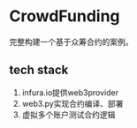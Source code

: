 # CrowdFunding
完整构建一个基于众筹合约的案例。

## tech stack
1. infura.io提供web3provider
2. web3.py实现合约编译、部署
3. 虚拟多个账户测试合约逻辑
